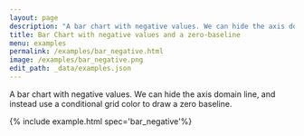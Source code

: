 ```yaml
---
layout: page
description: "A bar chart with negative values. We can hide the axis domain line, and instead use a conditional grid color to draw a zero baseline."
title: Bar Chart with negative values and a zero-baseline
menu: examples
permalink: /examples/bar_negative.html
image: /examples/bar_negative.png
edit_path: _data/examples.json
---
```


A bar chart with negative values. We can hide the axis domain line, and instead use a conditional grid color to draw a zero baseline.

{% include example.html spec='bar_negative'%}
